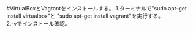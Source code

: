 #VirtualBoxとVagrantをインストールする。
1.ターミナルで"sudo apt-get install virtualbox"と  "sudo apt-get install vagrant"を実行する。  
2.-vでインストール確認。
